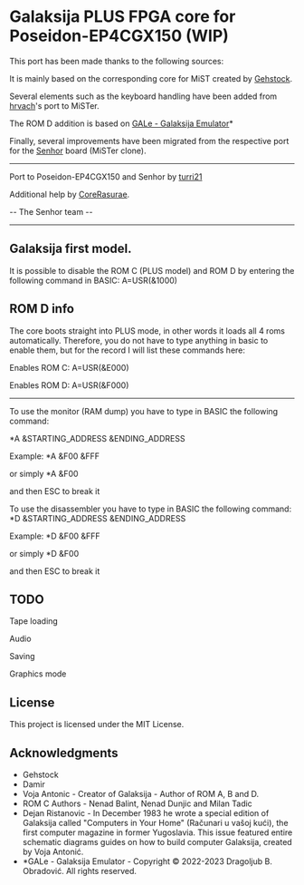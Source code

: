 # Galaksija PLUS FPGA core for Poseidon-EP4CGX150 (WIP)

This port has been made thanks to the following sources: 

It is mainly based on the corresponding core for MiST created by [Gehstock](https://github.com/Gehstock/Mist_FPGA/tree/master/Computer_MiST/Galaksija_MiST).

Several elements such as the keyboard handling have been added from [hrvach](https://github.com/MiSTer-devel/Galaksija_MiSTer)'s port to MiSTer.

The ROM D addition is based on [GALe - Galaksija Emulator](https://galaksija.net/)*

Finally, several improvements have been migrated from the respective port for the [Senhor](https://github.com/turri21/Senhor) board (MiSTer clone).

---

Port to Poseidon-EP4CGX150 and Senhor by [turri21](https://github.com/turri21) 

Additional help by [CoreRasurae](https://github.com/CoreRasurae). 

-- The Senhor team -- 

---

## Galaksija first model.

It is possible to disable the ROM C (PLUS model) and ROM D by entering the following command in BASIC:
A=USR(&1000)

## ROM D info

The core boots straight into PLUS mode, in other words it loads all 4 roms automatically. Therefore, you do not have to type anything in basic to enable them, but for the record I will list these commands here: 

Enables ROM C: A=USR(&E000)

Enables ROM D: A=USR(&F000)

---

To use the monitor (RAM dump) you have to type in BASIC the following command:

*A &STARTING_ADDRESS &ENDING_ADDRESS

Example:
*A &F00 &FFF

or simply
*A &F00

and then ESC to break it 

To use the disassembler you have to type in BASIC the following command:
*D &STARTING_ADDRESS &ENDING_ADDRESS

Example: 
*D &F00 &FFF

or simply
*D &F00

and then ESC to break it

## TODO

Tape loading 

Audio

Saving

Graphics mode 

## License

This project is licensed under the MIT License.

## Acknowledgments

* Gehstock
* Damir
* Voja Antonic - Creator of Galaksija - Author of ROM A, B and D.
* ROM C Authors - Nenad Balint, Nenad Dunjic and Milan Tadic
* Dejan Ristanovic - In December 1983 he wrote a special edition of Galaksija called "Computers in Your Home" (Računari u vašoj kući), the first computer magazine in former Yugoslavia. This issue featured entire schematic diagrams guides on how to build computer Galaksija, created by Voja Antonić.
* *GALe - Galaksija Emulator - Copyright © 2022-2023 Dragoljub B. Obradović. All rights reserved.
